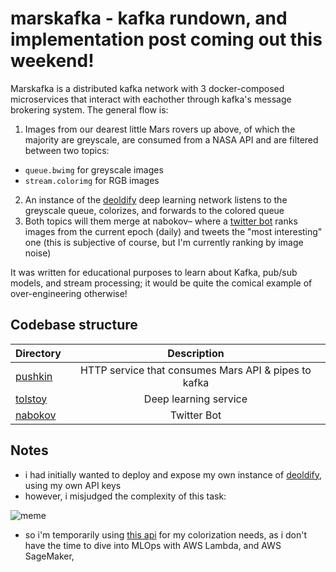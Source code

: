 # marskafka - kafka rundown, and implementation post coming out this weekend!

Marskafka is a distributed kafka network with 3 docker-composed microservices that interact with eachother through kafka's message brokering system. The general flow is:
1. Images from our dearest little Mars rovers up above, of which the majority are greyscale, are consumed from a NASA API and are filtered between two topics:
- `queue.bwimg` for greyscale images
- `stream.colorimg` for RGB images
2. An instance of the [deoldify](https://github.com/jantic/DeOldify) deep learning network listens to the greyscale queue, colorizes, and forwards to the colored queue
3. Both topics will them merge at nabokov– where a [twitter bot](https://twitter.com/marskafka) ranks images from the current epoch (daily) and tweets the "most interesting" one (this is subjective of course, but I'm currently ranking by image noise)

It was written for educational purposes to learn about Kafka, pub/sub models, and stream processing; it would be quite the comical example of over-engineering otherwise!

## Codebase structure

| Directory              |      Description          |
| :-------------------- | :-----------------------: |
| [pushkin](pushkin)    | HTTP service that consumes Mars API & pipes to kafka     |
| [tolstoy](tolstoy)    | Deep learning service                 |
| [nabokov](nabokov)    | Twitter Bot                           |

## Notes
- i had initially wanted to deploy and expose my own instance of [deoldify](https://github.com/jantic/DeOldify), using my own API keys
- however, i misjudged the complexity of this task:

![meme](https://i.ibb.co/6NwZ806/5ornlp.jpg)
- so i'm temporarily using [this api](https://deepai.org/machine-learning-model/colorizer) for my colorization needs, as i don't have the time to dive into MLOps with AWS Lambda, and AWS SageMaker, 
